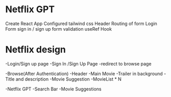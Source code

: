 # Netflix GPT

Create React App
Configured tailwind css
Header
Routing of form
Login Form
    sign in / sign up
form validation
useRef Hook

# Netflix design

-Login/Sign up page
    -Sign In /Sign Up Page
    -redirect to browse page

-Browse(After Authentication)
    -Header
    -Main Movie
        -Trailer in background
        -Title and description
        -Movie Suggestion
            -MovieList * N

-Netflix GPT
    -Search Bar
    -Movie Suggestions